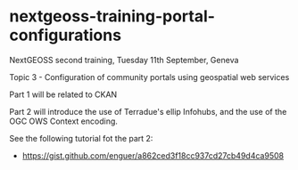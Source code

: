 # nextgeoss-training-portal-configurations
NextGEOSS second training, Tuesday 11th September, Geneva

Topic 3 - Configuration of community portals using geospatial web services

Part 1 will be related to CKAN

Part 2 will introduce the use of Terradue's ellip Infohubs, and the use of the OGC OWS Context encoding.

See the following tutorial fot the part 2:
- https://gist.github.com/enguer/a862ced3f18cc937cd27cb49d4ca9508
